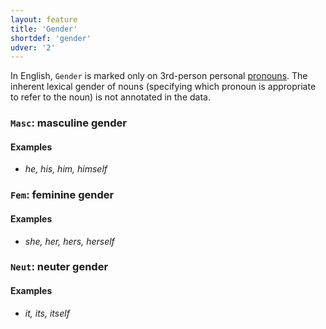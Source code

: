 ```yaml
---
layout: feature
title: 'Gender'
shortdef: 'gender'
udver: '2'
---
```


In English, `Gender` is marked only on 3rd-person personal [pronouns](en-pos/PRON).
The inherent lexical gender of nouns (specifying which pronoun is appropriate to
refer to the noun) is not annotated in the data.

### <a name="Masc">`Masc`</a>: masculine gender

#### Examples

* _he, his, him, himself_

### <a name="Fem">`Fem`</a>: feminine gender

#### Examples

* _she, her, hers, herself_

### <a name="Neut">`Neut`</a>: neuter gender

#### Examples

* _it, its, itself_

<!-- Interlanguage links updated Út 9. května 2023, 20:03:37 CEST -->

